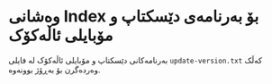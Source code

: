 # وەشانی Index بۆ بەرنامەی دێسکتاپ و مۆبایلی ئاڵەکۆک
بەرنامەکانی دێسکتاپ و مۆبایلی ئاڵەکۆک لە فایلی `update-version.txt`
کەڵک وەردەگرن بۆ بەڕۆژ بوونەوە.
